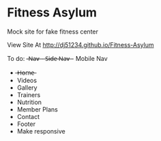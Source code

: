 # Fitness Asylum
Mock site for fake fitness center

View Site At http://dj51234.github.io/Fitness-Asylum

To do:
-̶N̶a̶v̶
	- ̶S̶i̶d̶e̶ ̶N̶a̶v̶
	- Mobile Nav
- ̶H̶o̶m̶e̶
- Videos
- Gallery
- Trainers
- Nutrition
- Member Plans
- Contact
- Footer
- Make responsive
